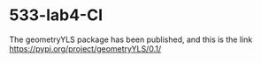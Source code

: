 # 533-lab4-CI

The geometryYLS package has been published, and this is the link https://pypi.org/project/geometryYLS/0.1/